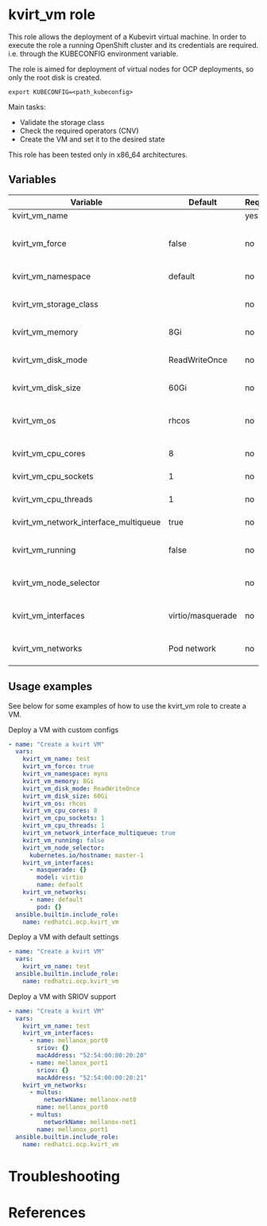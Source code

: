 # kvirt_vm role

This role allows the deployment of a Kubevirt virtual machine. In order to execute the role a running OpenShift cluster and its credentials are required. i.e. through the KUBECONFIG environment variable.

The role is aimed for deployment of virtual nodes for OCP deployments, so only the root disk is created.

```shell
export KUBECONFIG=<path_kubeconfig>
```

Main tasks:
- Validate the storage class
- Check the required operators (CNV)
- Create the VM and set it to the desired state

This role has been tested only in x86_64 architectures.

## Variables

| Variable                               | Default                       | Required    | Description                                   |
| -------------------------------------- | ----------------------------- | ----------- | ----------------------------------------------|
| kvirt_vm_name                          |                               | yes         | VM name                                       |
| kvirt_vm_force                         | false                         | no          | Destroy the VM if already exists              |                              
| kvirt_vm_namespace                     | default                       | no          | VM namespace                                  |
| kvirt_vm_storage_class                 | <default>                     | no          | Root disk storage class                       |
| kvirt_vm_memory                        | 8Gi                           | no          | VM memory                                     |
| kvirt_vm_disk_mode                     | ReadWriteOnce                 | no          | VM disk volume mode                           |
| kvirt_vm_disk_size                     | 60Gi                          | no          | Root disk size                                |         
| kvirt_vm_os                            | rhcos                         | no          | VM Operating system annotation                |
| kvirt_vm_cpu_cores                     | 8                             | no          | VM CPU cores                                  |
| kvirt_vm_cpu_sockets                   | 1                             | no          | VM CPU sockets                                |
| kvirt_vm_cpu_threads                   | 1                             | no          | VM CPU threads                                | 
| kvirt_vm_network_interface_multiqueue  | true                          | no          | Enable NIC multiqueue                         |
| kvirt_vm_running                       | false                         | no          | Set the initial VM power state                |  
| kvirt_vm_node_selector                 |                               | no          | Configure nodes selector                      | 
| kvirt_vm_interfaces                    | virtio/masquerade             | no          | Network interface definitions                 |
| kvirt_vm_networks                      | Pod network                   | no          | VM network definitions                        |

## Usage examples

See below for some examples of how to use the kvirt_vm role to create a VM.

Deploy a VM with custom configs
```yaml
- name: "Create a kvirt VM"
  vars:
    kvirt_vm_name: test
    kvirt_vm_force: true
    kvirt_vm_namespace: myns
    kvirt_vm_memory: 8Gi
    kvirt_vm_disk_mode: ReadWriteOnce
    kvirt_vm_disk_size: 60Gi
    kvirt_vm_os: rhcos
    kvirt_vm_cpu_cores: 8
    kvirt_vm_cpu_sockets: 1
    kvirt_vm_cpu_threads: 1
    kvirt_vm_network_interface_multiqueue: true
    kvirt_vm_running: false
    kvirt_vm_node_selector:
      kubernetes.io/hostname: master-1
    kvirt_vm_interfaces:
      - masquerade: {}
        model: virtio
        name: default
    kvirt_vm_networks:
      - name: default
        pod: {}
  ansible.builtin.include_role:
    name: redhatci.ocp.kvirt_vm
```

Deploy a VM with default settings
```yaml
- name: "Create a kvirt VM"
  vars:
    kvirt_vm_name: test
  ansible.builtin.include_role:
    name: redhatci.ocp.kvirt_vm
```

Deploy a VM with SRIOV support
```yaml
- name: "Create a kvirt VM"
  vars:
    kvirt_vm_name: test
    kvirt_vm_interfaces:
      - name: mellanox_port0
        sriov: {}
        macAddress: "52:54:00:00:20:20"
      - name: mellanox_port1
        sriov: {}
        macAddress: "52:54:00:00:20:21"
    kvirt_vm_networks:
      - multus:
          networkName: mellanox-net0
        name: mellanox_port0
      - multus:
          networkName: mellanox-net1
        name: mellanox_port1
  ansible.builtin.include_role:
    name: redhatci.ocp.kvirt_vm
```

# Troubleshooting

# References
